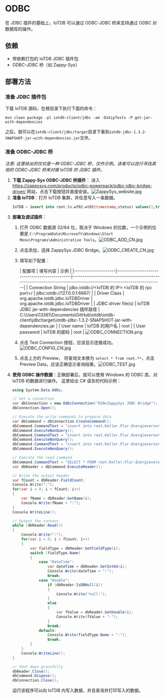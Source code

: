 <!--

    Licensed to the Apache Software Foundation (ASF) under one
    or more contributor license agreements.  See the NOTICE file
    distributed with this work for additional information
    regarding copyright ownership.  The ASF licenses this file
    to you under the Apache License, Version 2.0 (the
    "License"); you may not use this file except in compliance
    with the License.  You may obtain a copy of the License at
    
        http://www.apache.org/licenses/LICENSE-2.0
    
    Unless required by applicable law or agreed to in writing,
    software distributed under the License is distributed on an
    "AS IS" BASIS, WITHOUT WARRANTIES OR CONDITIONS OF ANY
    KIND, either express or implied.  See the License for the
    specific language governing permissions and limitations
    under the License.

-->

# ODBC
在 JDBC 插件的基础上，IoTDB 可以通过 ODBC-JDBC 桥来支持通过 ODBC 对数据库的操作。

## 依赖
* 带依赖打包的 IoTDB JDBC 插件包
* ODBC-JDBC 桥（如 Zappy-Sys）

## 部署方法
### 准备 JDBC 插件包
下载 IoTDB 源码，在根目录下执行下面的命令：
```shell
mvn clean package -pl iotdb-client/jdbc -am -DskipTests -P get-jar-with-dependencies
```
之后，就可以在`iotdb-client/jdbc/target`目录下看到`iotdb-jdbc-1.3.2-SNAPSHOT-jar-with-dependencies.jar`文件。

### 准备 ODBC-JDBC 桥
*注意: 这里给出的仅仅是一种 ODBC-JDBC 桥，仅作示例。读者可以自行寻找其他的 ODBC-JDBC 桥来对接 IoTDB 的 JDBC 插件。*
1.  **下载 Zappy-Sys ODBC-JDBC 桥插件**：
    进入 https://zappysys.com/products/odbc-powerpack/odbc-jdbc-bridge-driver/ 网站，点击下载按钮并直接安装。![ZappySys_website.jpg](https://alioss.timecho.com/upload/ZappySys_website.jpg)
2. **准备 IoTDB**：打开 IoTDB 集群，并任意写入一条数据。
    ```sql
    IoTDB > insert into root.ln.wf02.wt02(timestamp,status) values(1,true)
    ```
3. **部署及调试插件**：
    1. 打开 ODBC 数据源 32/64 位，取决于 Windows 的位数，一个示例的位置是 `C:\ProgramData\Microsoft\Windows\Start Menu\Programs\Administrative Tools`。![ODBC_ADD_CN.jpg](https://alioss.timecho.com/upload/ODBC_ADD_CN.jpg)
    2. 点击添加，选择 ZappySys JDBC Bridge。![ODBC_CREATE_CN.jpg](https://alioss.timecho.com/upload/ODBC_CREATE_CN.jpg)
    3. 填写如下配置：

       | 配置项                 | 填写内容                                          | 示例                                                                                                                 |
             |---------------------|-----------------------------------------------|--------------------------------------------------------------------------------------------------------------------|
       | Connection String   | jdbc:iotdb://<IoTDB 的 IP>:<IoTDB 的 rpc port>/ | jdbc:iotdb://127.0.0.1:6667/                                                                                       |
       | Driver Class        | org.apache.iotdb.jdbc.IoTDBDriver             | org.apache.iotdb.jdbc.IoTDBDriver                                                                                  |
       | JDBC driver file(s) | IoTDB JDBC jar-with-dependencies 插件路径         | C:\Users\13361\Documents\GitHub\iotdb\iotdb-client\jdbc\target\iotdb-jdbc-1.3.2-SNAPSHOT-jar-with-dependencies.jar |
       | User name           | IoTDB 的用户名                                    | root                                                                                                               |
       | User password       | IoTDB 的密码                                     | root                                                                                                               |
       ![ODBC_CONNECTION.png](https://alioss.timecho.com/upload/ODBC_CONNECTION.png)
    4. 点击 Test Connection 按钮，应该显示连接成功。![ODBC_CONFIG_CN.jpg](https://alioss.timecho.com/upload/ODBC_CONFIG_CN.jpg)
    5. 点击上方的 Preview， 将查询文本换为 `select * from root.**`，点击 Preview Data，应该正确显示查询结果。![ODBC_TEST.jpg](https://alioss.timecho.com/upload/ODBC_TEST.jpg)
4. **使用 ODBC 操作数据**：正确部署后，就可以使用 Windows 的 ODBC 库，对 IoTDB 的数据进行操作。 这里给出 C# 语言的代码示例：
    ```C#
    using System.Data.Odbc;
    
    // Get a connection
    var dbConnection = new OdbcConnection("DSN=ZappySys JDBC Bridge");
    dbConnection.Open();
    
    // Execute the write commands to prepare data
    var dbCommand = dbConnection.CreateCommand();
    dbCommand.CommandText = "insert into root.Keller.Flur.Energieversorgung(time, s1) values(1715670861634, 1)";
    dbCommand.ExecuteNonQuery();
    dbCommand.CommandText = "insert into root.Keller.Flur.Energieversorgung(time, s2) values(1715670861634, true)";
    dbCommand.ExecuteNonQuery();
    dbCommand.CommandText = "insert into root.Keller.Flur.Energieversorgung(time, s3) values(1715670861634, 3.1)";
    dbCommand.ExecuteNonQuery();
    
    // Execute the read command
    dbCommand.CommandText = "SELECT * FROM root.Keller.Flur.Energieversorgung";
    var dbReader = dbCommand.ExecuteReader();
    
    // Write the output header
    var fCount = dbReader.FieldCount;
    Console.Write(":");
    for(var i = 0; i < fCount; i++)
    {
        var fName = dbReader.GetName(i);
        Console.Write(fName + ":");
    }
    Console.WriteLine();
    
    // Output the content
    while (dbReader.Read())
    {
        Console.Write(":");
        for(var i = 0; i < fCount; i++) 
        {
            var fieldType = dbReader.GetFieldType(i);
            switch (fieldType.Name)
            {
                case "DateTime":
                    var dateTime = dbReader.GetInt64(i);
                    Console.Write(dateTime + ":");
                    break;
                case "Double":
                    if (dbReader.IsDBNull(i)) 
                    {
                        Console.Write("null:");
                    }
                    else 
                    {
                        var fValue = dbReader.GetDouble(i);
                        Console.Write(fValue + ":");
                    }   
                    break;
                default:
                    Console.Write(fieldType.Name + ":");
                    break;
            }
        }
        Console.WriteLine();
    }
    
    // Shut down gracefully
    dbReader.Close();
    dbCommand.Dispose();
    dbConnection.Close();
    ```
   运行该程序可以向 IoTDB 内写入数据，并且查询并打印写入的数据。
